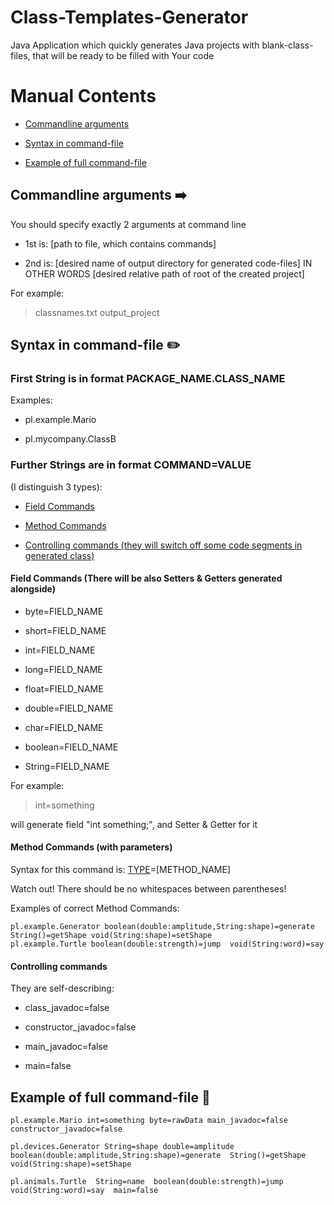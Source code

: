 # Class-Templates-Generator
Java Application which quickly generates Java projects with blank-class-files, that will be ready to be filled with Your code

# Manual Contents
* [Commandline arguments](#command-line-arguments-arrow_right)

* [Syntax in command-file](#syntax-in-file-pencil2)

* [Example of full command-file](#example-of-full-command-file-memo)

## Commandline arguments :arrow_right:

You should specify exactly 2 arguments at command line

* 1st is: [path to file, which contains commands]

* 2nd is: [desired name of output directory for generated code-files] IN OTHER WORDS [desired relative path of root of the created project]

For example:

> classnames.txt output_project

## Syntax in command-file :pencil2:

### First String is in format PACKAGE_NAME.CLASS_NAME
Examples:

* pl.example.Mario

* pl.mycompany.ClassB
  
### Further Strings are in format COMMAND=VALUE 
(I distinguish 3 types):

* [Field Commands](#field-commands-there-will-be-also-setters--getters-generated-alongside)

* [Method Commands](#method-commands-with-parameters)

* [Controlling commands (they will switch off some code segments in generated class)](#controlling-commands)

#### Field Commands (There will be also Setters & Getters generated alongside)

* byte=FIELD_NAME

* short=FIELD_NAME 

* int=FIELD_NAME

* long=FIELD_NAME 

* float=FIELD_NAME 

* double=FIELD_NAME   

* char=FIELD_NAME

* boolean=FIELD_NAME

* String=FIELD_NAME

For example: 


> int=something 

will generate field "int something;", and Setter & Getter for it

#### Method Commands (with parameters)

Syntax for this command is: [TYPE]([PARAMETER_TYPE]:[PARAMETER_NAME],[PARAMETER_TYPE]:[PARAMETER_NAME],...)=[METHOD_NAME]

Watch out! There should be no whitespaces between parentheses!

Examples of correct Method Commands:

```
pl.example.Generator boolean(double:amplitude,String:shape)=generate  String()=getShape void(String:shape)=setShape
pl.example.Turtle boolean(double:strength)=jump  void(String:word)=say
```

#### Controlling commands
They are self-describing:

* class_javadoc=false 

* constructor_javadoc=false

* main_javadoc=false 

* main=false

## Example of full command-file :memo:

```
pl.example.Mario int=something byte=rawData main_javadoc=false constructor_javadoc=false

pl.devices.Generator String=shape double=amplitude boolean(double:amplitude,String:shape)=generate  String()=getShape void(String:shape)=setShape

pl.animals.Turtle  String=name  boolean(double:strength)=jump  void(String:word)=say  main=false
```
